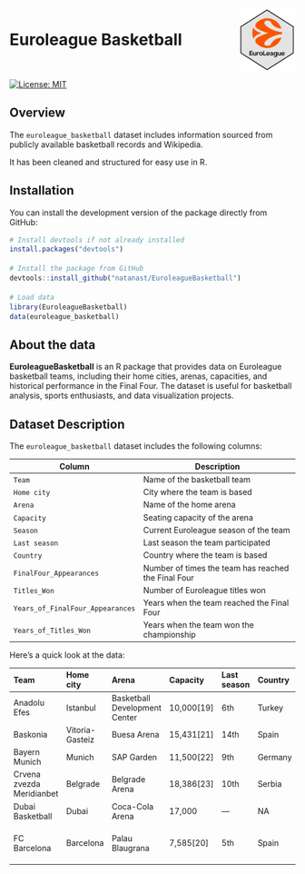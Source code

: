 
<br> <img src="man/figures/logo_nobg.png" align="right" width="100" />

# Euroleague Basketball <br> <br>

[![License:
MIT](https://img.shields.io/badge/License-MIT-yellow.svg)](LICENSE)

## Overview

The `euroleague_basketball` dataset includes information sourced from
publicly available basketball records and Wikipedia.

It has been cleaned and structured for easy use in R.

## Installation

You can install the development version of the package directly from
GitHub:

``` r
# Install devtools if not already installed
install.packages("devtools")

# Install the package from GitHub
devtools::install_github("natanast/EuroleagueBasketball")

# Load data
library(EuroleagueBasketball)
data(euroleague_basketball)
```

## About the data

**EuroleagueBasketball** is an R package that provides data on
Euroleague basketball teams, including their home cities, arenas,
capacities, and historical performance in the Final Four. The dataset is
useful for basketball analysis, sports enthusiasts, and data
visualization projects.

## Dataset Description

The `euroleague_basketball` dataset includes the following columns:

| **Column** | **Description** |
|----|----|
| `Team` | Name of the basketball team |
| `Home city` | City where the team is based |
| `Arena` | Name of the home arena |
| `Capacity` | Seating capacity of the arena |
| `Season` | Current Euroleague season of the team |
| `Last season` | Last season the team participated |
| `Country` | Country where the team is based |
| `FinalFour_Appearances` | Number of times the team has reached the Final Four |
| `Titles_Won` | Number of Euroleague titles won |
| `Years_of_FinalFour_Appearances` | Years when the team reached the Final Four |
| `Years_of_Titles_Won` | Years when the team won the championship |

Here’s a quick look at the data:

| Team | Home city | Arena | Capacity | Last season | Country | FinalFour_Appearances | Titles_Won | Years_of_FinalFour_Appearances | Years_of_Titles_Won |
|:---|:---|:---|:---|:---|:---|:---|:---|:---|:---|
| Anadolu Efes | Istanbul | Basketball Development Center | 10,000\[19\] | 6th | Turkey | 5 | 2 | 2000, 2001, 2019, 2021, 2022 | 2021, 2022 |
| Baskonia | Vitoria-Gasteiz | Buesa Arena | 15,431\[21\] | 14th | Spain | 0 | 0 |  |  |
| Bayern Munich | Munich | SAP Garden | 11,500\[22\] | 9th | Germany | 0 | 0 |  |  |
| Crvena zvezda Meridianbet | Belgrade | Belgrade Arena | 18,386\[23\] | 10th | Serbia | 0 | 0 |  |  |
| Dubai Basketball | Dubai | Coca-Cola Arena | 17,000 | — | NA | 0 | 0 |  |  |
| FC Barcelona | Barcelona | Palau Blaugrana | 7,585\[20\] | 5th | Spain | 17 | 2 | 1989, 1990, 1991, 1994, 1996, 1997, 2000, 2003, 2006, 2009, 2010, 2012, 2013, 2014, 2021, 2022, 2023 | 2003, 2010 |
